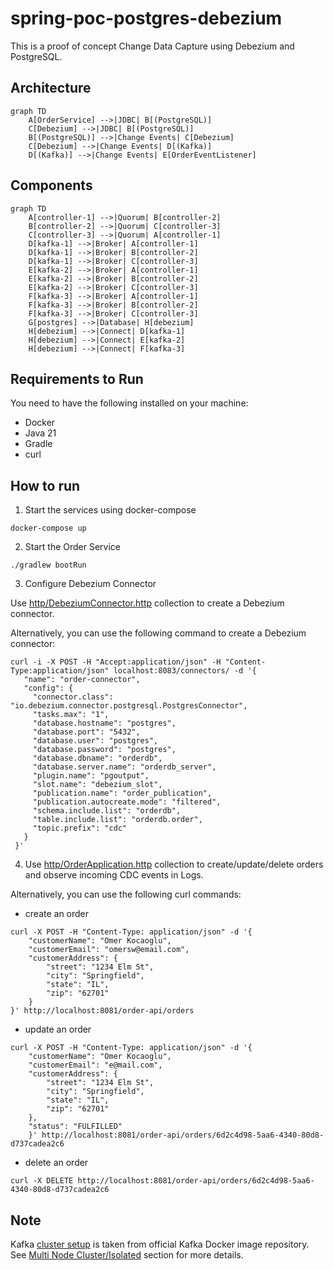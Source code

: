 # spring-poc-postgres-debezium
This is a proof of concept Change Data Capture using Debezium and PostgreSQL.

## Architecture

```mermaid
graph TD
    A[OrderService] -->|JDBC| B[(PostgreSQL)]
    C[Debezium] -->|JDBC| B[(PostgreSQL)]
    B[(PostgreSQL)] -->|Change Events| C[Debezium]
    C[Debezium] -->|Change Events| D[(Kafka)]
    D[(Kafka)] -->|Change Events| E[OrderEventListener]
```

## Components

```mermaid
graph TD
    A[controller-1] -->|Quorum| B[controller-2]
    B[controller-2] -->|Quorum| C[controller-3]
    C[controller-3] -->|Quorum| A[controller-1]
    D[kafka-1] -->|Broker| A[controller-1]
    D[kafka-1] -->|Broker| B[controller-2]
    D[kafka-1] -->|Broker| C[controller-3]
    E[kafka-2] -->|Broker| A[controller-1]
    E[kafka-2] -->|Broker| B[controller-2]
    E[kafka-2] -->|Broker| C[controller-3]
    F[kafka-3] -->|Broker| A[controller-1]
    F[kafka-3] -->|Broker| B[controller-2]
    F[kafka-3] -->|Broker| C[controller-3]
    G[postgres] -->|Database| H[debezium]
    H[debezium] -->|Connect| D[kafka-1]
    H[debezium] -->|Connect| E[kafka-2]
    H[debezium] -->|Connect| F[kafka-3]
```

## Requirements to Run 

You need to have the following installed on your machine:

- Docker
- Java 21
- Gradle 
- curl

## How to run

1. Start the services using docker-compose

```shell
docker-compose up
```

2. Start the Order Service

```shell
./gradlew bootRun
```

3. Configure Debezium Connector

Use [http/DebeziumConnector.http](http/DebeziumConnector.http) collection to create a Debezium connector.

Alternatively, you can use the following command to create a Debezium connector:

```shell
curl -i -X POST -H "Accept:application/json" -H "Content-Type:application/json" localhost:8083/connectors/ -d '{
   "name": "order-connector",
   "config": {
     "connector.class": "io.debezium.connector.postgresql.PostgresConnector",
     "tasks.max": "1",
     "database.hostname": "postgres",
     "database.port": "5432",
     "database.user": "postgres",
     "database.password": "postgres",
     "database.dbname": "orderdb",
     "database.server.name": "orderdb_server",
     "plugin.name": "pgoutput",
     "slot.name": "debezium_slot",
     "publication.name": "order_publication",
     "publication.autocreate.mode": "filtered",
     "schema.include.list": "orderdb",
     "table.include.list": "orderdb.order",
     "topic.prefix": "cdc"
   }
 }'
```

4. Use [http/OrderApplication.http](http/OrderApplication.http) collection to create/update/delete orders and observe incoming CDC events in Logs.

Alternatively, you can use the following curl commands: 

 * create an order

```shell
curl -X POST -H "Content-Type: application/json" -d '{
    "customerName": "Omer Kocaoglu",
    "customerEmail": "omersw@email.com",
    "customerAddress": {
        "street": "1234 Elm St",
        "city": "Springfield",
        "state": "IL",
        "zip": "62701"
    }
}' http://localhost:8081/order-api/orders
```

 * update an order
    
```shell
curl -X POST -H "Content-Type: application/json" -d '{
    "customerName": "Omer Kocaoglu",
    "customerEmail": "e@mail.com",
    "customerAddress": {
        "street": "1234 Elm St",
        "city": "Springfield",
        "state": "IL",
        "zip": "62701"
    },
    "status": "FULFILLED"
    }' http://localhost:8081/order-api/orders/6d2c4d98-5aa6-4340-80d8-d737cadea2c6
```

 * delete an order

```shell
curl -X DELETE http://localhost:8081/order-api/orders/6d2c4d98-5aa6-4340-80d8-d737cadea2c6
```

## Note

Kafka [cluster setup](https://github.com/apache/kafka/blob/trunk/docker/examples/docker-compose-files/cluster/isolated/plaintext/docker-compose.yml) is taken from official Kafka Docker image repository. See [Multi Node Cluster/Isolated](https://github.com/apache/kafka/tree/trunk/docker/examples#multi-node-cluster) section for more details.
